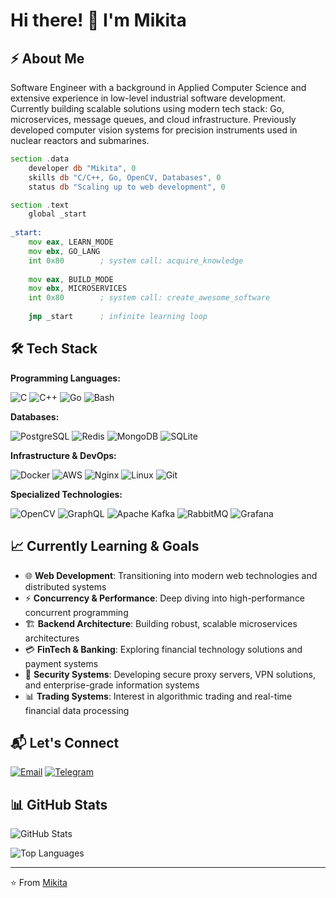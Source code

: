 # Hi there! 👋 I'm Mikita

## ⚡ About Me

Software Engineer with a background in Applied Computer Science and extensive experience in low-level industrial software development. Currently building scalable solutions using modern tech stack: Go, microservices, message queues, and cloud infrastructure. Previously developed computer vision systems for precision instruments used in nuclear reactors and submarines.

```asm
section .data
    developer db "Mikita", 0
    skills db "C/C++, Go, OpenCV, Databases", 0
    status db "Scaling up to web development", 0

section .text
    global _start
    
_start:
    mov eax, LEARN_MODE
    mov ebx, GO_LANG
    int 0x80        ; system call: acquire_knowledge
    
    mov eax, BUILD_MODE
    mov ebx, MICROSERVICES
    int 0x80        ; system call: create_awesome_software
    
    jmp _start      ; infinite learning loop
```

## 🛠️ Tech Stack

**Programming Languages:**

![C](https://img.shields.io/badge/C-00599C?style=for-the-badge&logo=c&logoColor=white)
![C++](https://img.shields.io/badge/C++-00599C?style=for-the-badge&logo=cplusplus&logoColor=white)
![Go](https://img.shields.io/badge/Go-00ADD8?style=for-the-badge&logo=go&logoColor=white)
![Bash](https://img.shields.io/badge/Bash-4EAA25?style=for-the-badge&logo=gnubash&logoColor=white)

**Databases:**

![PostgreSQL](https://img.shields.io/badge/PostgreSQL-336791?style=for-the-badge&logo=postgresql&logoColor=white)
![Redis](https://img.shields.io/badge/Redis-DC382D?style=for-the-badge&logo=redis&logoColor=white)
![MongoDB](https://img.shields.io/badge/MongoDB-47A248?style=for-the-badge&logo=mongodb&logoColor=white)
![SQLite](https://img.shields.io/badge/SQLite-003B57?style=for-the-badge&logo=sqlite&logoColor=white)

**Infrastructure & DevOps:**

![Docker](https://img.shields.io/badge/Docker-2496ED?style=for-the-badge&logo=docker&logoColor=white)
![AWS](https://img.shields.io/badge/AWS-232F3E?style=for-the-badge&logo=amazonaws&logoColor=white)
![Nginx](https://img.shields.io/badge/Nginx-009639?style=for-the-badge&logo=nginx&logoColor=white)
![Linux](https://img.shields.io/badge/Linux-FCC624?style=for-the-badge&logo=linux&logoColor=black)
![Git](https://img.shields.io/badge/Git-F05032?style=for-the-badge&logo=git&logoColor=white)

**Specialized Technologies:**

![OpenCV](https://img.shields.io/badge/OpenCV-5C3EE8?style=for-the-badge&logo=opencv&logoColor=white)
![GraphQL](https://img.shields.io/badge/GraphQL-E10098?style=for-the-badge&logo=graphql&logoColor=white)
![Apache Kafka](https://img.shields.io/badge/Apache%20Kafka-231F20?style=for-the-badge&logo=apachekafka&logoColor=white)
![RabbitMQ](https://img.shields.io/badge/RabbitMQ-FF6600?style=for-the-badge&logo=rabbitmq&logoColor=white)
![Grafana](https://img.shields.io/badge/Grafana-F46800?style=for-the-badge&logo=grafana&logoColor=white)

## 📈 Currently Learning & Goals

- 🌐 **Web Development**: Transitioning into modern web technologies and distributed systems
- ⚡ **Concurrency & Performance**: Deep diving into high-performance concurrent programming
- 🏗️ **Backend Architecture**: Building robust, scalable microservices architectures
- 💳 **FinTech & Banking**: Exploring financial technology solutions and payment systems
- 🔐 **Security Systems**: Developing secure proxy servers, VPN solutions, and enterprise-grade information systems
- 📊 **Trading Systems**: Interest in algorithmic trading and real-time financial data processing

## 📬 Let's Connect

[![Email](https://img.shields.io/badge/Email-D14836?style=for-the-badge&logo=gmail&logoColor=white)](mailto:batnikov@internet.ru)
[![Telegram](https://img.shields.io/badge/Telegram-2CA5E0?style=for-the-badge&logo=telegram&logoColor=white)](https://clck.ru/3NNHfP)

## 📊 GitHub Stats

![GitHub Stats](https://github-readme-stats.vercel.app/api?username=YOUR_USERNAME&show_icons=true&theme=default&hide_border=true&bg_color=ffffff&title_color=2563eb&text_color=374151&icon_color=2563eb)

![Top Languages](https://github-readme-stats.vercel.app/api/top-langs/?username=YOUR_USERNAME&layout=compact&theme=default&hide_border=true&bg_color=ffffff&title_color=2563eb&text_color=374151)

---

⭐ From [Mikita](https://github.com/YOUR_USERNAME)
